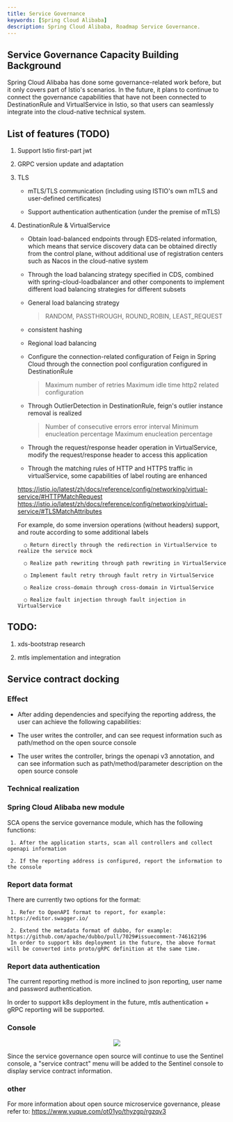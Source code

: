 ```yaml
---
title: Service Governance
keywords: [Spring Cloud Alibaba]
description: Spring Cloud Alibaba, Roadmap Service Governance.
---
```


## Service Governance Capacity Building Background

Spring Cloud Alibaba has done some governance-related work before, but it only covers part of Istio's scenarios. In the future, it plans to continue to connect the governance capabilities that have not been connected to DestinationRule and VirtualService in Istio, so that users can seamlessly integrate into the cloud-native technical system.

## List of features (TODO)

1. Support Istio first-part jwt

2. GRPC version update and adaptation

3. TLS

     - mTLS/TLS communication (including using ISTIO's own mTLS and user-defined certificates)

     - Support authentication authentication (under the premise of mTLS)

4. DestinationRule & VirtualService

     - Obtain load-balanced endpoints through EDS-related information, which means that service discovery data can be obtained directly from the control plane, without additional use of registration centers such as Nacos in the cloud-native system

     - Through the load balancing strategy specified in CDS, combined with spring-cloud-loadbalancer and other components to implement different load balancing strategies for different subsets

     - General load balancing strategy

         > RANDOM, PASSTHROUGH, ROUND_ROBIN, LEAST_REQUEST

     - consistent hashing
     - Regional load balancing

     - Configure the connection-related configuration of Feign in Spring Cloud through the connection pool configuration configured in DestinationRule

         > Maximum number of retries
         > Maximum idle time
         > http2 related configuration

     - Through OutlierDetection in DestinationRule, feign's outlier instance removal is realized

        > Number of consecutive errors
         > error interval
         > Minimum enucleation percentage
         > Maximum enucleation percentage

     - Through the request/response header operation in VirtualService, modify the request/response header to access this application

     - Through the matching rules of HTTP and HTTPS traffic in virtualService, some capabilities of label routing are enhanced

     https://istio.io/latest/zh/docs/reference/config/networking/virtual-service/#HTTPMatchRequest
     https://istio.io/latest/zh/docs/reference/config/networking/virtual-service/#TLSMatchAttributes

     For example, do some inversion operations (without headers) support, and route according to some additional labels

         ○ Return directly through the redirection in VirtualService to realize the service mock

         ○ Realize path rewriting through path rewriting in VirtualService

         ○ Implement fault retry through fault retry in VirtualService

         ○ Realize cross-domain through cross-domain in VirtualService

         ○ Realize fault injection through fault injection in VirtualService

## TODO:

1. xds-bootstrap research

2. mtls implementation and integration

## Service contract docking

### Effect

- After adding dependencies and specifying the reporting address, the user can achieve the following capabilities:

- The user writes the controller, and can see request information such as path/method on the open source console

- The user writes the controller, brings the openapi v3 annotation, and can see information such as path/method/parameter description on the open source console

### Technical realization

### Spring Cloud Alibaba new module

SCA opens the service governance module, which has the following functions:

     1. After the application starts, scan all controllers and collect openapi information

     2. If the reporting address is configured, report the information to the console

### Report data format

There are currently two options for the format:

     1. Refer to OpenAPI format to report, for example: https://editor.swagger.io/

     2. Extend the metadata format of dubbo, for example: https://github.com/apache/dubbo/pull/7029#issuecomment-746162196
     In order to support k8s deployment in the future, the above format will be converted into proto/gRPC definition at the same time.

### Report data authentication

The current reporting method is more inclined to json reporting, user name and password authentication.

In order to support k8s deployment in the future, mtls authentication + gRPC reporting will be supported.

### Console

<p align="center">
<img src="https://sca-storage.oss-cn-hangzhou.aliyuncs.com/website/image.png" />
</p>

Since the service governance open source will continue to use the Sentinel console, a "service contract" menu will be added to the Sentinel console to display service contract information.

### other 

For more information about open source microservice governance, please refer to: https://www.yuque.com/ot01yo/thyzgp/rgzqv3